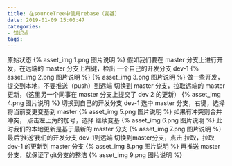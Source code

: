 ```yaml
---
title: 在sourceTree中使用rebase（变基）
date: 2019-01-09 15:00:47
categories:
- 知识点
tags:
---
```

原始状态
{% asset_img 1.png 图片说明 %}
假如我们要在 master 分支上进行开发，在远端的 master 分支上右键，检出 一个自己的开发分支  dev-1
{% asset_img 2.png 图片说明 %}
{% asset_img 3.png 图片说明 %}
做一些开发，提交到本地，不要推送（push）到远端
切换到 master 分支，拉取远端的 master 更新，（这里另一个同事在 master 分支上提交了 dev 2 的更新）
{% asset_img 4.png 图片说明 %}
切换到自己的开发分支 dev-1
选中 master 分支，右键，选择  将当前变更变基到 master
{% asset_img 5.png 图片说明 %}
如果有冲突则合并冲突，
点击左上角的加号，选择 继续变基
{% asset_img 6.png 图片说明 %}
此时我们的本地更新是基于最新的 master 分支
{% asset_img 7.png 图片说明 %}
最后’推送’我们的开发分支 dev-1到远端
切换到master分支，点击 拉取，拉取 dev-1 的更新到 master 分支
{% asset_img 8.png 图片说明 %}
再推送 master 分支，就保证了git分支的整洁
{% asset_img 9.png 图片说明 %}
